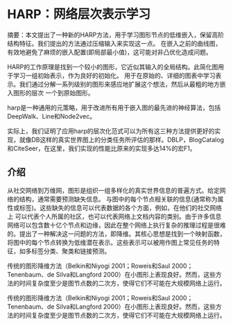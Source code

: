 # HARP：网络层次表示学习

摘要：本文提出了一种新的HARP方法，用于学习图形节点的低维嵌入，保留高阶结构特征。我们提出的方法通过压缩输入来实现这一点。 在嵌入之前的曲线图，有效地避免了麻烦的嵌入配置(即局部最小值)，这可能对非凸优化造成问题。

HARP的工作原理是找到一个较小的图形，它近似其输入的全局结构。此简化图用于学习一组初始表示，作为良好的初始化。 用于在原始的、详细的图表中学习表示。我们通过分解一系列级别的图形来感应地扩展这个想法，然后从最粗的地方嵌入图形的层次 一个到原始图形。

harp是一种通用的元策略，用于改进所有用于嵌入图的最先进的神经算法，包括DeepWalk、Line和Node2vec。

实际上，我们证明了应用harp的层次化范式可以为所有这三种方法提供更好的实现，就像DB这样的真实世界图上的分类任务所评估的那样。DBLP，BlogCatalog和CiteSeer，在这里，我们实现的性能比原来的实现多达14%的宏F1。

## 介绍

从社交网络到万维网，图形是组织一组多样化的真实世界信息的普遍方式。给定网络的结构，通常需要预测缺失信息。 与图中的每个节点相关联的信息(通常称为属性或标签)。这些缺失的信息可以代表数据的各个方面，例如，在他们的社交网络上 可以代表个人所属的社区，也可以代表网络上文档内容的类别。由于许多信息网络可以包含数十亿个节点和边缘，因此在整个网络上执行复杂的推理过程是很难的。提出了一种解决这一问题的方法，即降维。其核心思想是找到一个映射函数，将图中的每个节点转换为低维潜在表示。这些表示可以被用作图上常见任务的特征，如多标签分类、聚类和链接预测。

传统的图形降维方法（Belkin和Niyogi 2001；Roweis和Saul 2000；Tenenbaum、de Silva和Langford 2000）在小图形上表现良好。然而，这些方法的时间复杂度至少是图节点数的二次方，使得它们不可能在大规模网络上运行。

传统的图形降维方法（Belkin和Niyogi 2001；Roweis和Saul 2000；Tenenbaum、de Silva和Langford 2000）在小图形上表现良好。然而，这些方法的时间复杂度至少是图节点数的二次方，使得它们不可能在大规模网络上运行。